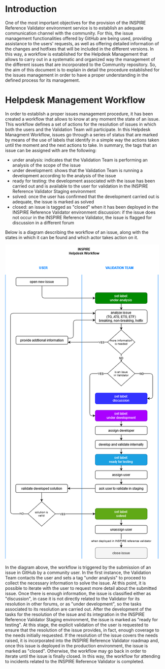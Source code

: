 # Introduction
One of the most important objectives for the provision of the INSPIRE Reference Validator environment service is to establish an adequate communication channel with the community.
For this, the issue management functionalities offered by GitHub are being used, providing assistance to the users' requests, as well as offering detailed information of the changes and hotfixes that will be included in the different versions.
In this way, a workflow is established for the Helpdesk Management that allows to carry out in a systematic and organized way the management of the different issues that are incorporated to the Community repository.
So, the aim of this document is to explain in detail the procedure established for the issues management in order to have a proper understanding in the defined process for its management.

# Helpdesk Management Workflow
In order to establish a proper issues management procedure, it has been created a workflow that allows to know at any moment the state of an issue. This workflow defines a set of actions for the resolution of issues in which both the users and the Validation Team will participate.
In this Helpdesk Managment Workflow, issues go through a series of status that are marked by means of the use of labels that identify in a simple way the actions taken until the moment and the next actions to take.
In summary, the tags that an issue can be assigned with are the following:
* under analysis: indicates that the Validation Team is performing an analysis of the scope of the issue
* under development: shows that the Validation Team is running a development according to the analysis of the issue
* ready for testing: the development associated with the issue has been carried out and is available to the user for validation in the INSPIRE Reference Validator Staging environment
* solved: once the user has confirmed that the development carried out is adequate, the issue is marked as solved
* closed: an issue is tagged as "closed" when it has been deployed in the INSPIRE Reference Validator environment
discussion: if the issue does not occur in the INSPIRE Reference Validator, the issue is flagged for discussion in a different forum

Below is a diagram describing the workflow of an issue, along with the states in which it can be found and which actor takes action on it.

![Helpdesk Management Workflow](./img/HelpdeskWorkflowPublic.png "Helpdesk Management Workflow")

In the diagram above, the workflow is triggered by the submission of an issue in GitHub by a community user.
In the first instance, the Validation Team contacts the user and sets a tag "under analysis" to proceed to collect the necessary information to solve the issue. At this point, it is possible to iterate with the user to request more detail about the submitted issue.
Once there is enough information, the issue is classified either as "discussion", in case it is not directly related to the Validator for its resolution in other forums, or as "under development", so the tasks associated to its resolution are carried out.
After the development of the tasks for the resolution of the issue and its integration in the INSPIRE Reference Validator Staging environment, the issue is marked as "ready for testing". At this stage, the explicit validation of the user is requested to ensure that the resolution of the issue provides, in fact, enough coverage to the needs initially requested. 
If the resolution of the issue covers the needs raised, it is incorporated into the INSPIRE Reference Validator roadmap and, once this issue is deployed in the production environment, the issue is marked as "closed". Otherwise, the workflow may go back in order to iterate until the issue is finally closed.
In this way, the workflow for attending to incidents related to the INSPIRE Reference Validator is completed.
